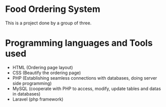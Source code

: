 # Food Ordering System
This is a project done by a group of three.

# Programming languages and Tools used
- HTML (Ordering page layout)
- CSS (Beautify the ordering page)
- PHP (Establishing seamless connections with databases, doing server side programming)
- MySQL (cooperate with PHP to access, modify, update tables and datas in databases)
- Laravel (php framework)
